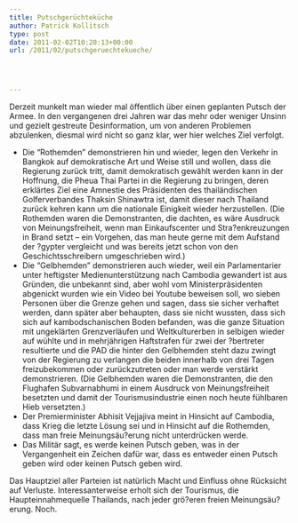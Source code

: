 ```yaml
---
title: Putschgerüchteküche
author: Patrick Kollitsch
type: post
date: 2011-02-02T10:20:13+00:00
url: /2011/02/putschgeruechtekueche/




---
```

 

Derzeit munkelt man wieder mal öffentlich über einen geplanten Putsch der Armee. In den vergangenen drei Jahren war das mehr oder weniger Unsinn und gezielt gestreute Desinformation, um von anderen Problemen abzulenken, diesmal wird nicht so ganz klar, wer hier welches Ziel verfolgt.

  * Die &#8220;Rothemden&#8221; demonstrieren hin und wieder, legen den Verkehr in Bangkok auf demokratische Art und Weise still und wollen, dass die Regierung zurück tritt, damit demokratisch gewählt werden kann in der Hoffnung, die Pheua Thai Partei in die Regierung zu bringen, deren erklärtes Ziel eine Amnestie des Präsidenten des thailändischen Golferverbandes Thaksin Shinawtra ist, damit dieser nach Thailand zurück kehren kann um die nationale Einigkeit wieder herzustellen. (Die Rothemden waren die Demonstranten, die dachten, es wäre Ausdruck von Meinungsfreiheit, wenn man Einkaufscenter und Stra?enkreuzungen in Brand setzt &#8211; ein Vorgehen, das man heute gerne mit dem Aufstand der ?gypter vergleicht und was bereits jetzt schon von den Geschichtsschreibern umgeschrieben wird.)
  * Die &#8220;Gelbhemden&#8221; demonstrieren auch wieder, weil ein Parlamentarier unter heftigster Medienunterstützung nach Cambodia gewandert ist aus Gründen, die unbekannt sind, aber wohl vom Ministerpräsidenten abgenickt wurden wie ein Video bei Youtube beweisen soll, wo sieben Personen über die Grenze gehen und sagen, dass sie sicher verhaftet werden, dann später aber behaupten, dass sie nicht wussten, dass sich sich auf kambodschanischen Boden befanden, was die ganze Situation mit ungeklärten Grenzverläufen und Weltkulturerben in selbigen wieder auf wühlte und in mehrjährigen Haftstrafen für zwei der ?bertreter resultierte und die <span class="caps">PAD</span> die hinter den Gelbhemden steht dazu zwingt von der Regierung zu verlangen die beiden innerhalb von drei Tagen freizubekommen oder zurückzutreten oder man werde verstärkt demonstrieren. (Die Gelbhemden waren die Demonstranten, die den Flughafen Subvarnabhumi in einem Ausdruck von Meinungsfreiheit besetzten und damit der Tourismusindustrie einen noch heute fühlbaren Hieb versetzten.)
  * Der Premierminister Abhisit Vejjajiva meint in Hinsicht auf Cambodia, dass Krieg die letzte Lösung sei und in Hinsicht auf die Rothemden, dass man freie Meinungsäu?erung nicht unterdrücken werde.
  * Das Militär sagt, es werde keinen Putsch geben, was in der Vergangenheit ein Zeichen dafür war, dass es entweder einen Putsch geben wird oder keinen Putsch geben wird.

Das Hauptziel aller Parteien ist natürlich Macht und Einfluss ohne Rücksicht auf Verluste. Interessanterweise erholt sich der Tourismus, die Haupteinnahmequelle Thailands, nach jeder grö?eren freien Meinungsäu?erung. Noch.